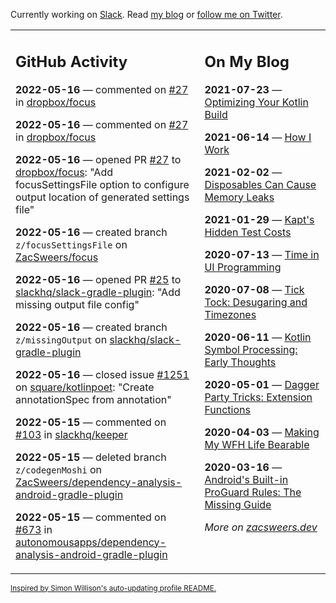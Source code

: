 Currently working on [Slack](https://slack.com/). Read [my blog](https://zacsweers.dev/) or [follow me on Twitter](https://twitter.com/ZacSweers).

<table><tr><td valign="top" width="60%">

## GitHub Activity
<!-- githubActivity starts -->
**2022-05-16** — commented on [#27](https://github.com/dropbox/focus/pull/27#issuecomment-1128103307) in [dropbox/focus](https://github.com/dropbox/focus)

**2022-05-16** — commented on [#27](https://github.com/dropbox/focus/pull/27#issuecomment-1128102226) in [dropbox/focus](https://github.com/dropbox/focus)

**2022-05-16** — opened PR [#27](https://github.com/dropbox/focus/pull/27) to [dropbox/focus](https://github.com/dropbox/focus): "Add focusSettingsFile option to configure output location of generated settings file"

**2022-05-16** — created branch `z/focusSettingsFile` on [ZacSweers/focus](https://github.com/ZacSweers/focus)

**2022-05-16** — opened PR [#25](https://github.com/slackhq/slack-gradle-plugin/pull/25) to [slackhq/slack-gradle-plugin](https://github.com/slackhq/slack-gradle-plugin): "Add missing output file config"

**2022-05-16** — created branch `z/missingOutput` on [slackhq/slack-gradle-plugin](https://github.com/slackhq/slack-gradle-plugin)

**2022-05-16** — closed issue [#1251](https://github.com/square/kotlinpoet/issues/1251) on [square/kotlinpoet](https://github.com/square/kotlinpoet): "Create annotationSpec from annotation"

**2022-05-15** — commented on [#103](https://github.com/slackhq/keeper/pull/103#issuecomment-1127188168) in [slackhq/keeper](https://github.com/slackhq/keeper)

**2022-05-15** — deleted branch `z/codegenMoshi` on [ZacSweers/dependency-analysis-android-gradle-plugin](https://github.com/ZacSweers/dependency-analysis-android-gradle-plugin)

**2022-05-15** — commented on [#673](https://github.com/autonomousapps/dependency-analysis-android-gradle-plugin/pull/673#issuecomment-1126987243) in [autonomousapps/dependency-analysis-android-gradle-plugin](https://github.com/autonomousapps/dependency-analysis-android-gradle-plugin)
<!-- githubActivity ends -->
</td><td valign="top" width="40%">

## On My Blog
<!-- blog starts -->
**2021-07-23** — [Optimizing Your Kotlin Build](https://www.zacsweers.dev/optimizing-your-kotlin-build/)

**2021-06-14** — [How I Work](https://www.zacsweers.dev/how-i-work/)

**2021-02-02** — [Disposables Can Cause Memory Leaks](https://www.zacsweers.dev/disposables-can-cause-memory-leaks/)

**2021-01-29** — [Kapt's Hidden Test Costs](https://www.zacsweers.dev/kapts-hidden-test-costs/)

**2020-07-13** — [Time in UI Programming](https://www.zacsweers.dev/time-in-ui/)

**2020-07-08** — [Tick Tock: Desugaring and Timezones](https://www.zacsweers.dev/ticktock-desugaring-timezones/)

**2020-06-11** — [Kotlin Symbol Processing: Early Thoughts](https://www.zacsweers.dev/kotlin-symbol-processor-early-thoughts/)

**2020-05-01** — [Dagger Party Tricks: Extension Functions](https://www.zacsweers.dev/dagger-party-tricks-extension-functions/)

**2020-04-03** — [Making My WFH Life Bearable](https://www.zacsweers.dev/making-wfh-life-bearable/)

**2020-03-16** — [Android's Built-in ProGuard Rules: The Missing Guide](https://www.zacsweers.dev/android-proguard-rules/)
<!-- blog ends -->
_More on [zacsweers.dev](https://zacsweers.dev/)_
</td></tr></table>

<sub><a href="https://simonwillison.net/2020/Jul/10/self-updating-profile-readme/">Inspired by Simon Willison's auto-updating profile README.</a></sub>